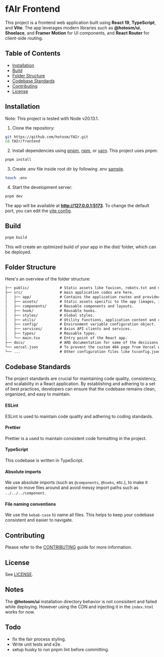 
# fAIr Frontend

This project is a frontend web application built using **React 19**, **TypeScript**, and **Vite**. The app leverages modern libraries such as **@hotosm/ui**, **Shoelace**, and **Framer Motion** for UI components, and **React Router** for client-side routing.

## Table of Contents

- [Installation](#installation)
- [Build](#build)
- [Folder Structure](#folder-structure)
- [Codebase Standards](#codebase-standards)
- [Contributing](#contributing)
- [License](#license)

## Installation

Note: This project is tested with Node v20.13.1.

1. Clone the repository:

```bash
git https://github.com/hotosm/fAIr.git
cd fAIr/frontend
```

2. Install dependencies using [pnpm](https://pnpm.io/), [npm](https://www.npmjs.com/), or [yarn](https://yarnpkg.com/). This project uses pnpm:

```bash
pnpm install
```

3. Create .env file inside root dir by following .env [sample](./.env.sample). 

```bash
touch .env
```

4. Start the development server:

```bash
pnpm dev
```

The app will be available at **http://127.0.0.1:5173**. To change the default port, you can edit the [vite config](./vite.config.mts).

## Build

```bash
pnpm build
```

This will create an optimized build of your app in the dist/ folder, which can be deployed.

## Folder Structure

Here's an overview of the folder structure:

```markdown
├── public/              # Static assets like favicon, robots.txt and manifests.
├── src/                 # main application codes are here.
│   ├── app/             # Contains the application routes and providers.
│   ├── assets/          # Static assets specific to the app (images, icons, etc.).
│   ├── components/      # Reusable components and layouts.
│   ├── hook/            # Reusable hooks.
│   ├── styles/          # Global styles.
│   ├── utils/           # Utility functions, application content and constants.
│   ├── config/          # Environment variable configuration object.
│   ├── services/        # Axios API clients and services.
│   ├── types/           # Reusable types.
│   └── main.tsx         # Entry point of the React app.
├── docs/                # ARD documentation for some of the decisions made for the app.
└── vercel.json          # To prevent the custom 404 page from Vercel when a route is visited. (This is just for the demo site deployed on Vercel.)
└── ...                  # Other configuration files like tsconfig.json, vite.config.mts etc.
```

## Codebase Standards

The project standards are crucial for maintaining code quality, consistency, and scalability in a React application. By establishing and adhering to a set of best practices, developers can ensure that the codebase remains clean, organized, and easy to maintain.

#### ESLint

ESLint is used to maintain code quality and adhering to coding standards.

#### Prettier

Prettier is a used to maintain consistent code formatting in the project.

#### TypeScript

This codebase is written in TypeScript.

#### Absolute imports

We use absolute imports (such as `@components`, `@hooks`, etc.), to make it easier to move files around and avoid messy import paths such as `../../../component`. 

#### File naming conventions

We use the `kebab-case` to name all files. This helps to keep your codebase consistent and easier to navigate.

## Contributing

Please refer to the [CONTRIBUTING](../CONTRIBUTING.md) guide for more information.

## License

See [LICENSE](../LICENSE).


## Notes

The **@hotosm/ui** installation directory behavior is not consisitent and failed while deploying. However using the CDN and injecting it in the `index.html` works for now.

## Todo

- fix the fair process styling.
- Write unit tests and e2e.
- setup husky to run pnpm lint before committing.
